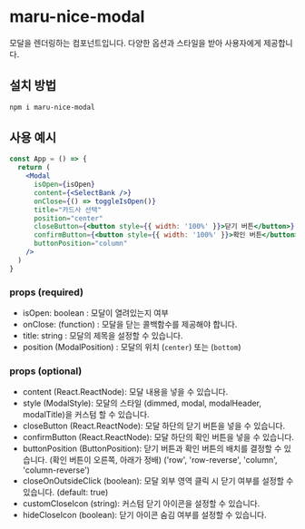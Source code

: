 # maru-nice-modal
모달을 렌더링하는 컴포넌트입니다. 다양한 옵션과 스타일을 받아 사용자에게 제공합니다.

## 설치 방법

```bash
npm i maru-nice-modal
```

## 사용 예시

```jsx
const App = () => {
  return (
    <Modal
      isOpen={isOpen}
      content={<SelectBank />}
      onClose={() => toggleIsOpen()}
      title="카드사 선택"
      position="center"
      closeButton={<button style={{ width: '100%' }}>닫기 버튼</button>}
      confirmButton={<button style={{ width: '100%' }}>확인 버튼</button>}
      buttonPosition="column"
    />
  )
}
```

### props (required)
- isOpen: boolean : 모달이 열려있는지 여부
- onClose: (function) : 모달을 닫는 콜백함수를 제공해야 합니다.
- title: string : 모달의 제목을 설정할 수 있습니다.
- position (ModalPosition) : 모달의 위치 (`center`) 또는 (`bottom`)

### props (optional)
- content (React.ReactNode): 모달 내용을 넣을 수 있습니다.
- style (ModalStyle): 모달의 스타일 (dimmed, modal, modalHeader, modalTitle)을 커스텀 할 수 있습니다.
- closeButton (React.ReactNode): 모달 하단의 닫기 버튼을 넣을 수 있습니다.
- confirmButton (React.ReactNode): 모달 하단의 확인 버튼을 넣을 수 있습니다.
- buttonPosition (ButtonPosition): 닫기 버튼과 확인 버튼의 배치를 결정할 수 있습니다. (확인 버튼이 오른쪽, 아래가 정배) ('row', 'row-reverse', 'column', 'column-reverse')
- closeOnOutsideClick (boolean): 모달 외부 영역 클릭 시 닫기 여부를 설정할 수 있습니다. (default: true)
- customCloseIcon (string): 커스텀 닫기 아이콘을 설정할 수 있습니다.
- hideCloseIcon (boolean): 닫기 아이콘 숨김 여부를 설정할 수 있습니다.

